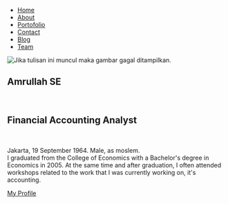 <!DOCTYPE html>
<html>
<head>
    <meta charset="UTF-8">
    <meta name="viewport" content="width=device-width, initial-scale=1.0">
    <link rel="stylesheet" href="style.css">
    <title>Web | Portofolio</title>
</head>
<body>
    <div class="container">
        <div class="sidebar">
            <nav>
                <ul>
                    <li><a href="home.html">Home</a></li> 
                    <li><a href="about.html">About</a></li>
                    <li><a href="portofolio.html">Portofolio</a></li>
                    <li><a href="contact.html">Contact</a></li> 
                    <li><a href="blog.html">Blog</a></li> 
                    <li><a href="team.html">Team</a></li> 
                </ul>
            </nav>
        </div>
        <main class="content">
              <section class="hero">
                  <img src="abah.jpg" alt="Jika tulisan ini muncul maka gambar gagal ditampilkan.">
              <div class="hero-content">
                  <h1>Amrullah SE</h1><br>
                    <h2>Financial Accounting Analyst</h2><br>  
<p> Jakarta, 19 September 1964. Male, as moslem.<br>
    I graduated from the College of Economics with a Bachelor's degree in Economics in 2005. At the same time and after graduation, I often attended workshops related to the work that I was currently working on, it's accounting. </p>
<a href="index.html" class="action-btn">My Profile</a>
              </div>
                </section>
        </div>
    </div>    
</body>
</html>
